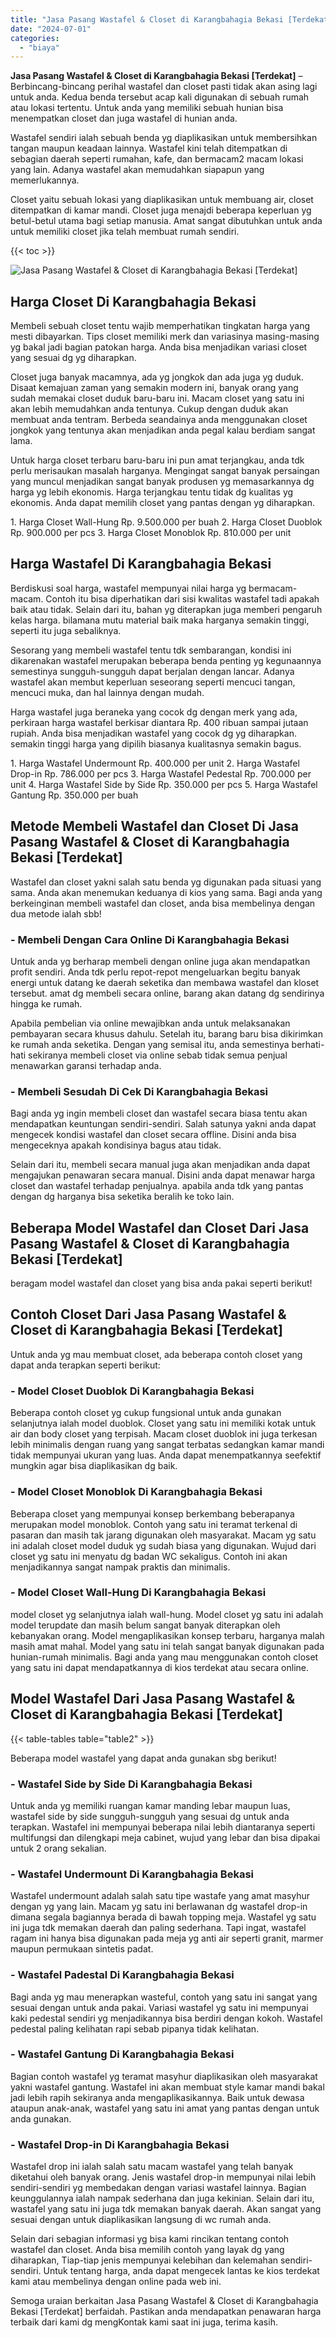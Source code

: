 ```yaml
---
title: "Jasa Pasang Wastafel & Closet di Karangbahagia Bekasi [Terdekat]"
date: "2024-07-01"
categories: 
  - "biaya"
---
```


**Jasa Pasang Wastafel & Closet di Karangbahagia Bekasi \[Terdekat\]** – Berbincang-bincang perihal wastafel dan closet pasti tidak akan asing lagi untuk anda. Kedua benda tersebut acap kali digunakan di sebuah rumah atau lokasi tertentu. Untuk anda yang memiliki sebuah hunian bisa menempatkan closet dan juga wastafel di hunian anda.

Wastafel sendiri ialah sebuah benda yg diaplikasikan untuk membersihkan tangan maupun keadaan lainnya. Wastafel kini telah ditempatkan di sebagian daerah seperti rumahan, kafe, dan bermacam2 macam lokasi yang lain. Adanya wastafel akan memudahkan siapapun yang memerlukannya.

Closet yaitu sebuah lokasi yang diaplikasikan untuk membuang air, closet ditempatkan di kamar mandi. Closet juga menajdi beberapa keperluan yg betul-betul utama bagi setiap manusia. Amat sangat dibutuhkan untuk anda untuk memiliki closet jika telah membuat rumah sendiri.

{{< toc >}}

![Jasa Pasang Wastafel & Closet di Karangbahagia Bekasi [Terdekat]](/images/wastafel-closet-murah49.png)

## Harga Closet Di Karangbahagia Bekasi

Membeli sebuah closet tentu wajib memperhatikan tingkatan harga yang mesti dibayarkan. Tips closet memiliki merk dan variasinya masing-masing yg bakal jadi bagian patokan harga. Anda bisa menjadikan variasi closet yang sesuai dg yg diharapkan.

Closet juga banyak macamnya, ada yg jongkok dan ada juga yg duduk. Disaat kemajuan zaman yang semakin modern ini, banyak orang yang sudah memakai closet duduk baru-baru ini. Macam closet yang satu ini akan lebih memudahkan anda tentunya. Cukup dengan duduk akan membuat anda tentram. Berbeda seandainya anda menggunakan closet jongkok yang tentunya akan menjadikan anda pegal kalau berdiam sangat lama.

Untuk harga closet terbaru baru-baru ini pun amat terjangkau, anda tdk perlu merisaukan masalah harganya. Mengingat sangat banyak persaingan yang muncul menjadikan sangat banyak produsen yg memasarkannya dg harga yg lebih ekonomis. Harga terjangkau tentu tidak dg kualitas yg ekonomis. Anda dapat memilih closet yang pantas dengan yg diharapkan.

1\. Harga Closet Wall-Hung Rp. 9.500.000 per buah 2. Harga Closet Duoblok Rp. 900.000 per pcs 3. Harga Closet Monoblok Rp. 810.000 per unit

## Harga Wastafel Di Karangbahagia Bekasi

Berdiskusi soal harga, wastafel mempunyai nilai harga yg bermacam-macam. Contoh itu bisa diperhatikan dari sisi kwalitas wastafel tadi apakah baik atau tidak. Selain dari itu, bahan yg diterapkan juga memberi pengaruh kelas harga. bilamana mutu material baik maka harganya semakin tinggi, seperti itu juga sebaliknya.

Sesorang yang membeli wastafel tentu tdk sembarangan, kondisi ini dikarenakan wastafel merupakan beberapa benda penting yg kegunaannya semestinya sungguh-sungguh dapat berjalan dengan lancar. Adanya wastafel akan membut keperluan seseorang seperti mencuci tangan, mencuci muka, dan hal lainnya dengan mudah.

Harga wastafel juga beraneka yang cocok dg dengan merk yang ada, perkiraan harga wastafel berkisar diantara Rp. 400 ribuan sampai jutaan rupiah. Anda bisa menjadikan wastafel yang cocok dg yg diharapkan. semakin tinggi harga yang dipilih biasanya kualitasnya semakin bagus.

1\. Harga Wastafel Undermount Rp. 400.000 per unit 2. Harga Wastafel Drop-in Rp. 786.000 per pcs 3. Harga Wastafel Pedestal Rp. 700.000 per unit 4. Harga Wastafel Side by Side Rp. 350.000 per pcs 5. Harga Wastafel Gantung Rp. 350.000 per buah

## Metode Membeli Wastafel dan Closet Di Jasa Pasang Wastafel & Closet di Karangbahagia Bekasi \[Terdekat\]

Wastafel dan closet yakni salah satu benda yg digunakan pada situasi yang sama. Anda akan menemukan keduanya di kios yang sama. Bagi anda yang berkeinginan membeli wastafel dan closet, anda bisa membelinya dengan dua metode ialah sbb!

### \- Membeli Dengan Cara Online Di Karangbahagia Bekasi

Untuk anda yg berharap membeli dengan online juga akan mendapatkan profit sendiri. Anda tdk perlu repot-repot mengeluarkan begitu banyak energi untuk datang ke daerah seketika dan membawa wastafel dan kloset tersebut. amat dg membeli secara online, barang akan datang dg sendirinya hingga ke rumah.

Apabila pembelian via online mewajibkan anda untuk melaksanakan pembayaran secara khusus dahulu. Setelah itu, barang baru bisa dikirimkan ke rumah anda seketika. Dengan yang semisal itu, anda semestinya berhati-hati sekiranya membeli closet via online sebab tidak semua penjual menawarkan garansi terhadap anda.

### \- Membeli Sesudah Di Cek Di Karangbahagia Bekasi

Bagi anda yg ingin membeli closet dan wastafel secara biasa tentu akan mendapatkan keuntungan sendiri-sendiri. Salah satunya yakni anda dapat mengecek kondisi wastafel dan closet secara offline. Disini anda bisa mengeceknya apakah kondisinya bagus atau tidak.

Selain dari itu, membeli secara manual juga akan menjadikan anda dapat mengajukan penawaran secara manual. Disini anda dapat menawar harga closet dan wastafel terhadap penjualnya. apabila anda tdk yang pantas dengan dg harganya bisa seketika beralih ke toko lain.

## Beberapa Model Wastafel dan Closet Dari Jasa Pasang Wastafel & Closet di Karangbahagia Bekasi \[Terdekat\]

beragam model wastafel dan closet yang bisa anda pakai seperti berikut!

## Contoh Closet Dari Jasa Pasang Wastafel & Closet di Karangbahagia Bekasi \[Terdekat\]

Untuk anda yg mau membuat closet, ada beberapa contoh closet yang dapat anda terapkan seperti berikut:

### \- Model Closet Duoblok Di Karangbahagia Bekasi

Beberapa contoh closet yg cukup fungsional untuk anda gunakan selanjutnya ialah model duoblok. Closet yang satu ini memiliki kotak untuk air dan body closet yang terpisah. Macam closet duoblok ini juga terkesan lebih minimalis dengan ruang yang sangat terbatas sedangkan kamar mandi tidak mempunyai ukuran yang luas. Anda dapat menempatkannya seefektif mungkin agar bisa diaplikasikan dg baik.

### \- Model Closet Monoblok Di Karangbahagia Bekasi

Beberapa closet yang mempunyai konsep berkembang beberapanya merupakan model monoblok. Contoh yang satu ini teramat terkenal di pasaran dan masih tak jarang digunakan oleh masyarakat. Macam yg satu ini adalah closet model duduk yg sudah biasa yang digunakan. Wujud dari closet yg satu ini menyatu dg badan WC sekaligus. Contoh ini akan menjadikannya sangat nampak praktis dan minimalis.

### \- Model Closet Wall-Hung Di Karangbahagia Bekasi

model closet yg selanjutnya ialah wall-hung. Model closet yg satu ini adalah model terupdate dan masih belum sangat banyak diterapkan oleh kebanyakan orang. Model mengaplikasikan konsep terbaru, harganya malah masih amat mahal. Model yang satu ini telah sangat banyak digunakan pada hunian-rumah minimalis. Bagi anda yang mau menggunakan contoh closet yang satu ini dapat mendapatkannya di kios terdekat atau secara online.

## Model Wastafel Dari Jasa Pasang Wastafel & Closet di Karangbahagia Bekasi \[Terdekat\]

{{< table-tables table="table2" >}}

Beberapa model wastafel yang dapat anda gunakan sbg berikut!

### \- Wastafel Side by Side Di Karangbahagia Bekasi

Untuk anda yg memiliki ruangan kamar manding lebar maupun luas, wastafel side by side sungguh-sungguh yang sesuai dg untuk anda terapkan. Wastafel ini mempunyai beberapa nilai lebih diantaranya seperti multifungsi dan dilengkapi meja cabinet, wujud yang lebar dan bisa dipakai untuk 2 orang sekalian.

### \- Wastafel Undermount Di Karangbahagia Bekasi

Wastafel undermount adalah salah satu tipe wastafe yang amat masyhur dengan yg yang lain. Macam yg satu ini berlawanan dg wastafel drop-in dimana segala bagiannya berada di bawah topping meja. Wastafel yg satu ini juga tdk memakan daerah dan paling sederhana. Tapi ingat, wastafel ragam ini hanya bisa digunakan pada meja yg anti air seperti granit, marmer maupun permukaan sintetis padat.

### \- Wastafel Padestal Di Karangbahagia Bekasi

Bagi anda yg mau menerapkan wasteful, contoh yang satu ini sangat yang sesuai dengan untuk anda pakai. Variasi wastafel yg satu ini mempunyai kaki pedestal sendiri yg menjadikannya bisa berdiri dengan kokoh. Wastafel pedestal paling kelihatan rapi sebab pipanya tidak kelihatan.

### \- Wastafel Gantung Di Karangbahagia Bekasi

Bagian contoh wastafel yg teramat masyhur diaplikasikan oleh masyarakat yakni wastafel gantung. Wastafel ini akan membuat style kamar mandi bakal jadi lebih rapih sekiranya anda mengaplikasikannya. Baik untuk dewasa ataupun anak-anak, wastafel yang satu ini amat yang pantas dengan untuk anda gunakan.

### \- Wastafel Drop-in Di Karangbahagia Bekasi

Wastafel drop ini ialah salah satu macam wastafel yang telah banyak diketahui oleh banyak orang. Jenis wastafel drop-in mempunyai nilai lebih sendiri-sendiri yg membedakan dengan variasi wastafel lainnya. Bagian keunggulannya ialah nampak sederhana dan juga kekinian. Selain dari itu, wastafel yang satu ini juga tdk memakan banyak daerah. Akan sangat yang sesuai dengan untuk diaplikasikan langsung di wc rumah anda.

Selain dari sebagian informasi yg bisa kami rincikan tentang contoh wastafel dan closet. Anda bisa memilih contoh yang layak dg yang diharapkan, Tiap-tiap jenis mempunyai kelebihan dan kelemahan sendiri-sendiri. Untuk tentang harga, anda dapat mengecek lantas ke kios terdekat kami atau membelinya dengan online pada web ini.

Semoga uraian berkaitan Jasa Pasang Wastafel & Closet di Karangbahagia Bekasi \[Terdekat\] berfaidah. Pastikan anda mendapatkan penawaran harga terbaik dari kami dg mengKontak kami saat ini juga, terima kasih.
